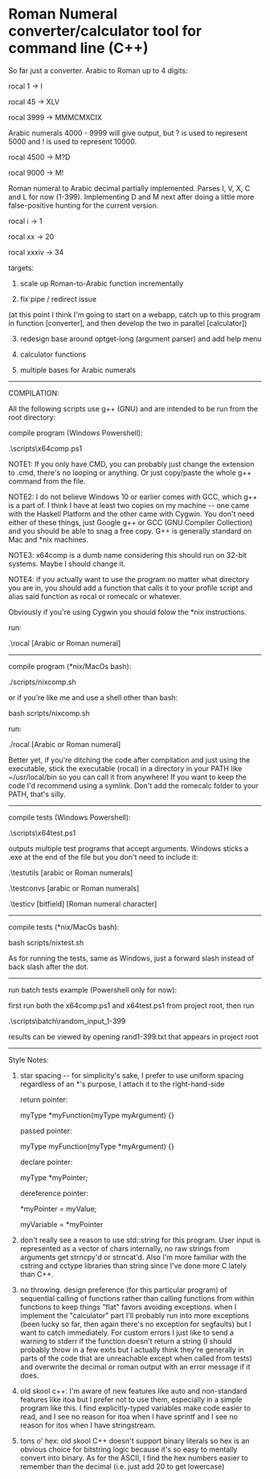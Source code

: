 # Roman Numeral converter/calculator tool for command line (C++)

So far just a converter. Arabic to Roman up to 4 digits:

rocal 1 -> I

rocal 45 -> XLV

rocal 3999 -> MMMCMXCIX

Arabic numerals 4000 - 9999 will give output, but ? is used to represent 5000 and ! is used to represent 10000.

rocal 4500 -> M?D

rocal 9000 -> M!

Roman numeral to Arabic decimal partially implemented. Parses I, V, X, C and L for now (1-399). Implementing D and M next after doing a little more false-positive hunting for the current version.

rocal i -> 1

rocal xx -> 20

rocal xxxiv -> 34

targets:

1. scale up Roman-to-Arabic function incrementally

2. fix pipe / redirect issue

(at this point I think I'm going to start on a webapp, catch up to this program in function [converter], and then develop the two in parallel [calculator])

3. redesign base around optget-long (argument parser) and add help menu

4. calculator functions

5. multiple bases for Arabic numerals

-----------

COMPILATION:

All the following scripts use g++ (GNU) and are intended to be run from the root directory:

compile program (Windows Powershell):

.\scripts\x64comp.ps1

NOTE1: If you only have CMD, you can probably just change the extension to .cmd, there's no looping or anything. Or just copy/paste the whole g++ command from the file.

NOTE2: I do not believe Windows 10 or earlier comes with GCC, which g++ is a part of. I think I have at least two copies on my machine -- one came with the Haskell Platform and the other came with Cygwin. You don't need either of these things, just Google g++ or GCC (GNU Compiler Collection) and you should be able to snag a free copy. G++ is generally standard on Mac and *nix machines.

NOTE3: x64comp is a dumb name considering this should run on 32-bit systems. Maybe I should change it.

NOTE4: if you actually want to use the program no matter what directory you are in, you should add a function that calls it to your profile script and alias said function as rocal or romecalc or whatever.

Obviously if you're using Cygwin you should folow the *nix instructions.

run:

.\rocal [Arabic or Roman numeral]

-------------------------------------

compile program (*nix/MacOs bash):

./scripts/nixcomp.sh

or if you're like me and use a shell other than bash:

bash scripts/nixcomp.sh

run:

./rocal [Arabic or Roman numeral]

Better yet, if you're ditching the code after compilation and just using the executable, stick the executable (rocal) in a directory in your PATH like ~/usr/local/bin so you can call it from anywhere! If you want to keep the code I'd recommend using a symlink. Don't add the romecalc folder to your PATH, that's silly.

-------------------------------------

compile tests (Windows Powershell):

.\scripts\x64test.ps1

outputs multiple test programs that accept arguments. Windows sticks a .exe at the end of the file but you don't need to include it:

.\testutils [arabic or Roman numerals]

.\testconvs [arabic or Roman numerals]

.\testicv [bitfield] [Roman numeral character]

-------------------

compile tests (*nix/MacOs bash):

bash scripts/nixtest.sh

As for running the tests, same as Windows, just a forward slash instead of back slash after the dot.

----------

run batch tests example (Powershell only for now):

first run both the x64comp.ps1 and x64test.ps1 from project root, then run

.\scripts\batch\random_input_1-399

results can be viewed by opening rand1-399.txt that appears in project root

-----------------

Style Notes:

1. star spacing -- for simplicity's sake, I prefer to use uniform spacing regardless of an *'s purpose, I attach it to the right-hand-side

   return pointer:

   myType *myFunction(myType myArgument) {}

   passed pointer:

   myType myFunction(myType *myArgument) {}

   declare pointer:

   myType *myPointer;

   dereference pointer:

   *myPointer = myValue;

   myVariable = *myPointer

2. don't really see a reason to use std::string for this program. User input is represented as a vector of chars internally, no raw strings from arguments get strncpy'd or strncat'd. Also I'm more familiar with the cstring and cctype libraries than string since I've done more C lately than C++.

3. no throwing. design preference (for this particular program) of sequential calling of functions rather than calling functions from within functions to keep things "flat" favors avoiding exceptions. when I implement the "calculator" part I'll probably run into more exceptions (been lucky so far, then again there's no exception for segfaults) but I want to catch immediately. For custom errors I just like to send a warning to stderr if the function doesn't return a string (I should probably throw in a few exits but I actually think they're generally in parts of the code that are unreachable except when called from tests) and overwrite the decimal or roman output with an error message if it does.

4. old skool c++: I'm aware of new features like auto and non-standard features like itoa but I prefer not to use them, especially in a simple program like this. I find explicitly-typed variables make code easier to read, and I see no reason for itoa when I have sprintf and I see no reason for itos when I have stringstream.

5. tons o' hex: old skool C++ doesn't support binary literals so hex is an obvious choice for bitstring logic because it's so easy to mentally convert into binary. As for the ASCII, I find the hex numbers easier to remember than the decimal (i.e. just add 20 to get lowercase)